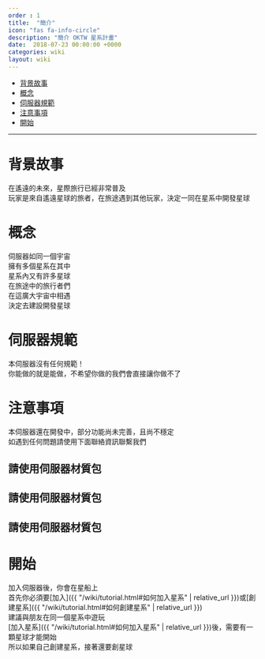```yaml
---
order : 1
title:  "簡介"
icon: "fas fa-info-circle"
description: "簡介 OKTW 星系計畫"
date:  2018-07-23 00:00:00 +0000
categories: wiki
layout: wiki
---
```


- [背景故事](#背景故事)
- [概念](#概念)
- [伺服器規範](#伺服器規範)
- [注意事項](#注意事項)
- [開始](#開始)

---

# 背景故事

在遙遠的未來，星際旅行已經非常普及  
玩家是來自遙遠星球的旅者，在旅途遇到其他玩家，決定一同在星系中開發星球

# 概念

伺服器如同一個宇宙  
擁有多個星系在其中  
星系內又有許多星球  
在旅途中的旅行者們  
在這廣大宇宙中相遇  
決定去建設開發星球  

# 伺服器規範

本伺服器沒有任何規範！  
你能做的就是能做，不希望你做的我們會直接讓你做不了

# 注意事項

本伺服器還在開發中，部分功能尚未完善，且尚不穩定  
如遇到任何問題請使用下面聯絡資訊聯繫我們

## 請使用伺服器材質包

## 請使用伺服器材質包

## 請使用伺服器材質包

# 開始

加入伺服器後，你會在星船上  
首先你必須要[加入]({{ "/wiki/tutorial.html#如何加入星系" | relative_url }})或[創建星系]({{ "/wiki/tutorial.html#如何創建星系" | relative_url }})  
建議與朋友在同一個星系中遊玩  
[加入星系]({{ "/wiki/tutorial.html#如何加入星系" | relative_url }})後，需要有一顆星球才能開始  
所以如果自己創建星系，接著還要創星球  

